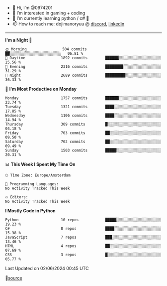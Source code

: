 - 👋 Hi, I’m @0974201
- 👀 I’m interested in gaming + coding
- 🌱 I’m currently learning python / c# 🐍
- 📫 How to reach me: dojimanoryuu @ [discord](https://discord.com "please let me know that you found me on github"), [linkedin](https://www.linkedin.com/in/sonprakiki/)  

<!---
0974201/0974201 is a ✨ special ✨ repository because its `README.md` (this file) appears on your GitHub profile.
You can click the Preview link to take a look at your changes.
--->

----
<!--START_SECTION:waka-->
**I'm a Night 🦉** 

```text
🌞 Morning                504 commits         ██░░░░░░░░░░░░░░░░░░░░░░░   06.81 % 
🌆 Daytime                1892 commits        ██████░░░░░░░░░░░░░░░░░░░   25.56 % 
🌃 Evening                2316 commits        ████████░░░░░░░░░░░░░░░░░   31.29 % 
🌙 Night                  2689 commits        █████████░░░░░░░░░░░░░░░░   36.33 % 
```
📅 **I'm Most Productive on Monday** 

```text
Monday                   1757 commits        ██████░░░░░░░░░░░░░░░░░░░   23.74 % 
Tuesday                  1321 commits        ████░░░░░░░░░░░░░░░░░░░░░   17.85 % 
Wednesday                1106 commits        ████░░░░░░░░░░░░░░░░░░░░░   14.94 % 
Thursday                 309 commits         █░░░░░░░░░░░░░░░░░░░░░░░░   04.18 % 
Friday                   703 commits         ██░░░░░░░░░░░░░░░░░░░░░░░   09.50 % 
Saturday                 702 commits         ██░░░░░░░░░░░░░░░░░░░░░░░   09.49 % 
Sunday                   1503 commits        █████░░░░░░░░░░░░░░░░░░░░   20.31 % 
```


📊 **This Week I Spent My Time On** 

```text
🕑︎ Time Zone: Europe/Amsterdam

💬 Programming Languages: 
No Activity Tracked This Week

🔥 Editors: 
No Activity Tracked This Week
```

**I Mostly Code in Python** 

```text
Python                   10 repos            █████░░░░░░░░░░░░░░░░░░░░   19.23 % 
C#                       8 repos             ████░░░░░░░░░░░░░░░░░░░░░   15.38 % 
JavaScript               7 repos             ███░░░░░░░░░░░░░░░░░░░░░░   13.46 % 
HTML                     4 repos             ██░░░░░░░░░░░░░░░░░░░░░░░   07.69 % 
CSS                      3 repos             █░░░░░░░░░░░░░░░░░░░░░░░░   05.77 % 
```




 Last Updated on 02/06/2024 00:45 UTC
<!--END_SECTION:waka-->
🔗[source](https://github.com/anmol098/waka-readme-stats/)
